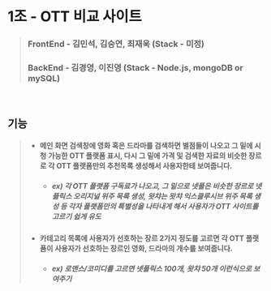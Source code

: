 # 1조 - OTT 비교 사이트 

> ### FrontEnd - 김민석, 김승연, 최재욱 (Stack - 미정)
> ### BackEnd - 김경영, 이진영 (Stack - Node.js, mongoDB or mySQL)
<br>

## **기능**
>  + #### 메인 화면 검색창에 영화 혹은 드라마를 검색하면 별점들이 나오고 그 밑에 시청 가능한 OTT 플랫폼 표시, 다시 그 밑에 가격 및 검색한 자료의 비슷한 장르로 각 OTT 플랫폼만의 추천목록 생성해서 사용자한테 보여줍니다.
>     + ##### ex) 각 OTT 플랫폼 구독료가 나오고, 그 밑으로 넷플은 비슷한 장르로 넷플릭스 오리지널 위주 목록 생성, 왓챠는 왓챠 익스클루시브 위주 목록 생성 등 각자 플랫폼만의 특별성을 나타내게 해서 사용자가 OTT 사이트를 고르기 쉽게 유도
> + #### 카테고리 목록에 사용자가 선호하는 장르 2가지 정도를 고르면 각 OTT 플랫폼이 사용자가 선호하는 장르인 영화, 드라마의 개수를 보여줍니다.
>     + ##### ex) 로맨스/코미디를 고르면 넷플릭스 100개, 왓챠 50개 이런식으로 보여주기


